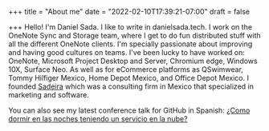 +++
title = "About me"
date = "2022-02-10T17:39:21-07:00"
draft = false

+++
Hello! I'm Daniel Sada. I like to write in danielsada.tech. I work on the OneNote Sync and Storage team, where I get to do fun distributed stuff with all the different OneNote clients. I'm specially passionate about improving and having good cultures on teams. I've been lucky to have worked on: OneNote, Microsoft Project Desktop and Server, Chromium edge, Windows 10X, Surface Neo. As well as for eCommerce platforms as QSwimwear, Tommy Hilfiger Mexico, Home Depot Mexico, and Office Depot Mexico. I founded [Sadeira](http://sadeira.com) which was a consulting firm in Mexico that specialized in marketing and software.

You can also see my latest conference talk for GitHub in Spanish: [¿Como dormir en las noches teniendo un servicio en la nube?](https://youtu.be/l8bLDR89qHA?t=2153)
